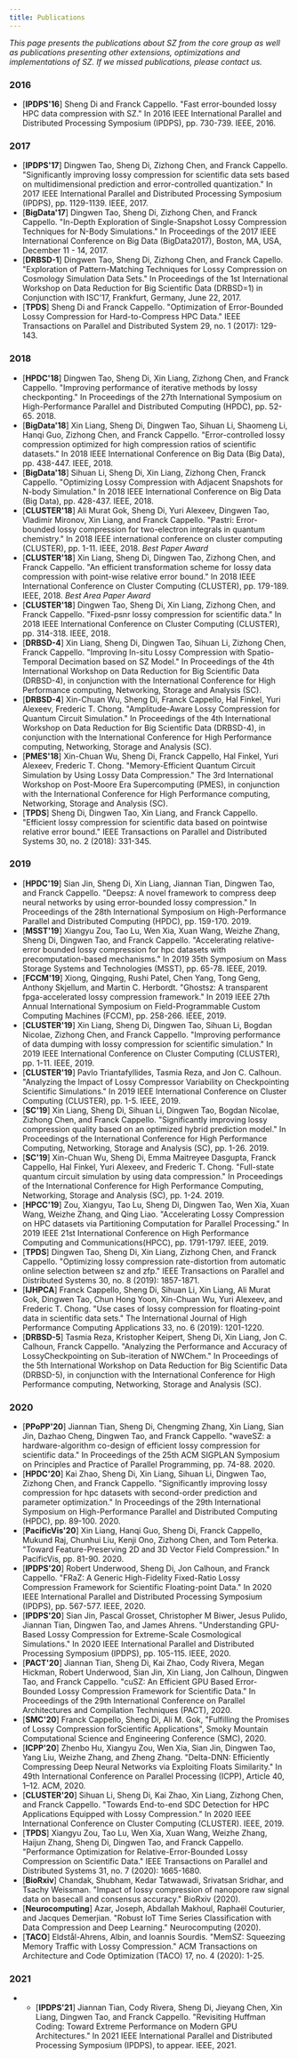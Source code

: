 ```yaml
---
title: Publications
---
```

*This page presents the publications about SZ from the core group as well as publications presenting other extensions, optimizations and implementations of SZ. If we missed publications, please contact us.*

### 2016
- [**IPDPS'16**] Sheng Di and Franck Cappello. "Fast error-bounded lossy HPC data compression with SZ." In 2016 IEEE International Parallel and Distributed Processing Symposium (IPDPS), pp. 730-739. IEEE, 2016.

### 2017
- [**IPDPS'17**] Dingwen Tao, Sheng Di, Zizhong Chen, and Franck Cappello. "Significantly improving lossy compression for scientific data sets based on multidimensional prediction and error-controlled quantization." In 2017 IEEE International Parallel and Distributed Processing Symposium (IPDPS), pp. 1129-1139. IEEE, 2017.
- [**BigData'17**] Dingwen Tao, Sheng Di, Zizhong Chen, and Franck Cappello. "In-Depth Exploration of Single-Snapshot Lossy Compression Techniques for N-Body Simulations." In Proceedings of the 2017 IEEE International Conference on Big Data (BigData2017), Boston, MA, USA, December 11 - 14, 2017.
- [**DRBSD-1**] Dingwen Tao, Sheng Di, Zizhong Chen, and Franck Capello. "Exploration of Pattern-Matching Techniques for Lossy Compression on Cosmology Simulation Data Sets." In Proceedings of the 1st International Workshop on Data Reduction for Big Scientific Data (DRBSD=1) in Conjunction with ISC'17, Frankfurt, Germany, June 22, 2017.
- [**TPDS**] Sheng Di and Franck Cappello. "Optimization of Error-Bounded Lossy Compression for Hard-to-Compress HPC Data." IEEE Transactions on Parallel and Distributed System 29, no. 1 (2017): 129-143.

### 2018
- [**HPDC'18**] Dingwen Tao, Sheng Di, Xin Liang, Zizhong Chen, and Franck Cappello. "Improving performance of iterative methods by lossy checkponting." In Proceedings of the 27th International Symposium on High-Performance Parallel and Distributed Computing (HPDC), pp. 52-65. 2018.
- [**BigData'18**] Xin Liang, Sheng Di, Dingwen Tao, Sihuan Li, Shaomeng Li, Hanqi Guo, Zizhong Chen, and Franck Cappello. "Error-controlled lossy compression optimized for high compression ratios of scientific datasets." In 2018 IEEE International Conference on Big Data (Big Data), pp. 438-447. IEEE, 2018.
- [**BigData'18**] Sihuan Li, Sheng Di, Xin Liang, Zizhong Chen, Franck Cappello. "Optimizing Lossy Compression with Adjacent Snapshots for N-body Simulation." In 2018 IEEE International Conference on Big Data (Big Data), pp. 428-437. IEEE, 2018.
- [**CLUSTER'18**] Ali Murat Gok, Sheng Di, Yuri Alexeev, Dingwen Tao, Vladimir Mironov, Xin Liang, and Franck Cappello. "Pastri: Error-bounded lossy compression for two-electron integrals in quantum chemistry." In 2018 IEEE international conference on cluster computing (CLUSTER), pp. 1-11. IEEE, 2018. _Best Paper Award_
- [**CLUSTER'18**] Xin Liang, Sheng Di, Dingwen Tao, Zizhong Chen, and Franck Cappello. "An efficient transformation scheme for lossy data compression with point-wise relative error bound." In 2018 IEEE International Conference on Cluster Computing (CLUSTER), pp. 179-189. IEEE, 2018. _Best Area Paper Award_
- [**CLUSTER'18**] Dingwen Tao, Sheng Di, Xin Liang, Zizhong Chen, and Franck Cappello. "Fixed-psnr lossy compression for scientific data." In 2018 IEEE International Conference on Cluster Computing (CLUSTER), pp. 314-318. IEEE, 2018.
- [**DRBSD-4**] Xin Liang, Sheng Di, Dingwen Tao, Sihuan Li, Zizhong Chen, Franck Cappello. "Improving In-situ Lossy Compression with Spatio-Temporal Decimation based on SZ Model." In Proceedings of the 4th International Workshop on Data Reduction for Big Scientific Data (DRBSD-4), in conjunction with the International Conference for High Performance computing, Networking, Storage and Analysis (SC).
- [**DRBSD-4**] Xin-Chuan Wu, Sheng Di, Franck Cappello, Hal Finkel, Yuri Alexeev, Frederic T. Chong. "Amplitude-Aware Lossy Compression for Quantum Circuit Simulation." In Proceedings of the 4th International Workshop on Data Reduction for Big Scientific Data (DRBSD-4), in conjunction with the International Conference for High Performance computing, Networking, Storage and Analysis (SC).
- [**PMES'18**] Xin-Chuan Wu, Sheng Di, Franck Cappello, Hal Finkel, Yuri Alexeev, Frederic T. Chong. "Memory-Efficient Quantum Circuit Simulation by Using Lossy Data Compression." The 3rd International Workshop on Post-Moore Era Supercomputing (PMES), in conjunction with the International Conference for High Performance computing, Networking, Storage and Analysis (SC).
- [**TPDS**] Sheng Di, Dingwen Tao, Xin Liang, and Franck Cappello. "Efficient lossy compression for scientific data based on pointwise relative error bound." IEEE Transactions on Parallel and Distributed Systems 30, no. 2 (2018): 331-345.

### 2019
- [**HPDC'19**] Sian Jin, Sheng Di, Xin Liang, Jiannan Tian, Dingwen Tao, and Franck Cappello. "Deepsz: A novel framework to compress deep neural networks by using error-bounded lossy compression." In Proceedings of the 28th International Symposium on High-Performance Parallel and Distributed Computing (HPDC), pp. 159-170. 2019.
- [**MSST'19**] Xiangyu Zou, Tao Lu, Wen Xia, Xuan Wang, Weizhe Zhang, Sheng Di, Dingwen Tao, and Franck Cappello. "Accelerating relative-error bounded lossy compression for hpc datasets with precomputation-based mechanisms." In 2019 35th Symposium on Mass Storage Systems and Technologies (MSST), pp. 65-78. IEEE, 2019.
- [**FCCM'19**] Xiong, Qingqing, Rushi Patel, Chen Yang, Tong Geng, Anthony Skjellum, and Martin C. Herbordt. "Ghostsz: A transparent fpga-accelerated lossy compression framework." In 2019 IEEE 27th Annual International Symposium on Field-Programmable Custom Computing Machines (FCCM), pp. 258-266. IEEE, 2019.
- [**CLUSTER'19**] Xin Liang, Sheng Di, Dingwen Tao, Sihuan Li, Bogdan Nicolae, Zizhong Chen, and Franck Cappello. "Improving performance of data dumping with lossy compression for scientific simulation." In 2019 IEEE International Conference on Cluster Computing (CLUSTER), pp. 1-11. IEEE, 2019.
- [**CLUSTER'19**] Pavlo Triantafyllides, Tasmia Reza, and Jon C. Calhoun. "Analyzing the Impact of Lossy Compressor Variability on Checkpointing Scientific Simulations." In 2019 IEEE International Conference on Cluster Computing (CLUSTER), pp. 1-5. IEEE, 2019.
- [**SC'19**] Xin Liang, Sheng Di, Sihuan Li, Dingwen Tao, Bogdan Nicolae, Zizhong Chen, and Franck Cappello. "Significantly improving lossy compression quality based on an optimized hybrid prediction model." In Proceedings of the International Conference for High Performance Computing, Networking, Storage and Analysis (SC), pp. 1-26. 2019.
- [**SC'19**] Xin-Chuan Wu, Sheng Di, Emma Maitreyee Dasgupta, Franck Cappello, Hal Finkel, Yuri Alexeev, and Frederic T. Chong. "Full-state quantum circuit simulation by using data compression." In Proceedings of the International Conference for High Performance Computing, Networking, Storage and Analysis (SC), pp. 1-24. 2019.
- [**HPCC'19**] Zou, Xiangyu, Tao Lu, Sheng Di, Dingwen Tao, Wen Xia, Xuan Wang, Weizhe Zhang, and Qing Liao. "Accelerating Lossy Compression on HPC datasets via Partitioning Computation for Parallel Processing." In 2019 IEEE 21st International Conference on High Performance Computing and Communications(HPCC), pp. 1791-1797. IEEE, 2019.
- [**TPDS**] Dingwen Tao, Sheng Di, Xin Liang, Zizhong Chen, and Franck Cappello. "Optimizing lossy compression rate-distortion from automatic online selection between sz and zfp." IEEE Transactions on Parallel and Distributed Systems 30, no. 8 (2019): 1857-1871.
- [**IJHPCA**] Franck Cappello, Sheng Di, Sihuan Li, Xin Liang, Ali Murat Gok, Dingwen Tao, Chun Hong Yoon, Xin-Chuan Wu, Yuri Alexeev, and Frederic T. Chong. "Use cases of lossy compression for floating-point data in scientific data sets." The International Journal of High Performance Computing Applications 33, no. 6 (2019): 1201-1220.
- [**DRBSD-5**] Tasmia Reza, Kristopher Keipert, Sheng Di, Xin Liang, Jon C. Calhoun, Franck Cappello. "Analyzing the Performance and Accuracy of LossyCheckpointing on Sub-iteration of NWChem." In Proceedings of the 5th International Workshop on Data Reduction for Big Scientific Data (DRBSD-5), in conjunction with the International Conference for High Performance computing, Networking, Storage and Analysis (SC).

### 2020
- [**PPoPP'20**] Jiannan Tian, Sheng Di, Chengming Zhang, Xin Liang, Sian Jin, Dazhao Cheng, Dingwen Tao, and Franck Cappello. "waveSZ: a hardware-algorithm co-design of efficient lossy compression for scientific data." In Proceedings of the 25th ACM SIGPLAN Symposium on Principles and Practice of Parallel Programming, pp. 74-88. 2020.
- [**HPDC'20**] Kai Zhao, Sheng Di, Xin Liang, Sihuan Li, Dingwen Tao, Zizhong Chen, and Franck Cappello. "Significantly improving lossy compression for hpc datasets with second-order prediction and parameter optimization." In Proceedings of the 29th International Symposium on High-Performance Parallel and Distributed Computing (HPDC), pp. 89-100. 2020.
- [**PacificVis'20**] Xin Liang, Hanqi Guo, Sheng Di, Franck Cappello, Mukund Raj, Chunhui Liu, Kenji Ono, Zizhong Chen, and Tom Peterka. "Toward Feature-Preserving 2D and 3D Vector Field Compression." In PacificVis, pp. 81-90. 2020.
- [**IPDPS'20**] Robert Underwood, Sheng Di, Jon Calhoun, and Franck Cappello. "FRaZ: A Generic High-Fidelity Fixed-Ratio Lossy Compression Framework for Scientific Floating-point Data." In 2020 IEEE International Parallel and Distributed Processing Symposium (IPDPS), pp. 567-577. IEEE, 2020.
- [**IPDPS'20**] Sian Jin, Pascal Grosset, Christopher M Biwer, Jesus Pulido, Jiannan Tian, Dingwen Tao, and James Ahrens. "Understanding GPU-Based Lossy Compression for Extreme-Scale Cosmological Simulations." In 2020 IEEE International Parallel and Distributed Processing Symposium (IPDPS), pp. 105-115. IEEE, 2020.
- [**PACT'20**] Jiannan Tian, Sheng Di, Kai Zhao, Cody Rivera, Megan Hickman, Robert Underwood, Sian Jin, Xin Liang, Jon Calhoun, Dingwen Tao, and Franck Cappello. "cuSZ: An Efficient GPU Based Error-Bounded Lossy Compression Framework for Scientific Data." In Proceedings of the 29th International Conference on Parallel Architectures and Compilation Techniques (PACT), 2020.
- [**SMC'20**] Franck Cappello, Sheng Di, Ali M. Gok, "Fulfilling the Promises of Lossy Compression forScientific Applications", Smoky Mountain Computational Science and Engineering Conference (SMC), 2020.
- [**ICPP'20**] Zhenbo Hu, Xiangyu Zou, Wen Xia, Sian Jin, Dingwen Tao, Yang Liu, Weizhe Zhang, and Zheng Zhang. "Delta-DNN: Efficiently Compressing Deep Neural Networks via Exploiting Floats Similarity." In 49th International Conference on Parallel Processing (ICPP), Article 40, 1–12. ACM, 2020.
- [**CLUSTER'20**] Sihuan Li, Sheng Di, Kai Zhao, Xin Liang, Zizhong Chen, and Franck Cappello. "Towards End-to-end SDC Detection for HPC Applications Equipped with Lossy Compression." In 2020 IEEE International Conference on Cluster Computing (CLUSTER). IEEE, 2019.
- [**TPDS**] Xiangyu Zou, Tao Lu, Wen Xia, Xuan Wang, Weizhe Zhang, Haijun Zhang, Sheng Di, Dingwen Tao, and Franck Cappello. "Performance Optimization for Relative-Error-Bounded Lossy Compression on Scientific Data." IEEE Transactions on Parallel and Distributed Systems 31, no. 7 (2020): 1665-1680.
- [**BioRxiv**] Chandak, Shubham, Kedar Tatwawadi, Srivatsan Sridhar, and Tsachy Weissman. "Impact of lossy compression of nanopore raw signal data on basecall and consensus accuracy." BioRxiv (2020).
- [**Neurocomputing**] Azar, Joseph, Abdallah Makhoul, Raphaël Couturier, and Jacques Demerjian. "Robust IoT Time Series Classification with Data Compression and Deep Learning." Neurocomputing (2020).
- [**TACO**] Eldstål-Ahrens, Albin, and Ioannis Sourdis. "MemSZ: Squeezing Memory Traffic with Lossy Compression." ACM Transactions on Architecture and Code Optimization (TACO) 17, no. 4 (2020): 1-25.

### 2021
- - [**IPDPS'21**] Jiannan Tian, Cody Rivera, Sheng Di, Jieyang Chen, Xin Liang, Dingwen Tao, and Franck Cappello. "Revisiting Huffman Coding: Toward Extreme
Performance on Modern GPU Architectures." In 2021 IEEE International Parallel and Distributed Processing Symposium (IPDPS), to appear. IEEE, 2021.

